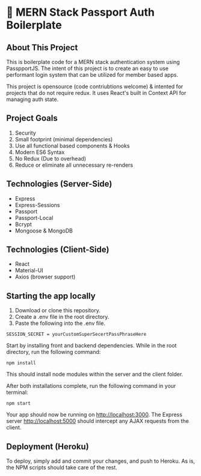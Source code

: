 # :closed_lock_with_key: MERN Stack Passport Auth Boilerplate

## About This Project

This is boilerplate code for a MERN stack authentication system using PasspportJS. The intent of this project is to create an easy to use performant login system that can be utilized for member based apps. 

This project is opensource (code contriubtions welcome) & intented for projects that do not require redux. It uses React's built in Context API for managing auth state.

## Project Goals
1) Security
2) Small footprint (minimal dependencies)
2) Use all functional based components & Hooks
3) Modern ES6 Syntax
4) No Redux (Due to overhead)
5) Reduce or eliminate all unnecessary re-renders

## Technologies (Server-Side)
- Express
- Express-Sessions
- Passport
- Passport-Local
- Bcrypt
- Mongoose & MongoDB

## Technologies (Client-Side)
- React
- Material-UI
- Axios (browser support)

## Starting the app locally
1) Download or clone this repository.
2) Create a .env file in the root directory.
3) Paste the following into the .env file.

```
SESSION_SECRET = yourCustomSuperSecertPassPhraseHere
```

Start by installing front and backend dependencies. While in the root directory, run the following command:

```
npm install
```

This should install node modules within the server and the client folder.

After both installations complete, run the following command in your terminal:

```
npm start
```

Your app should now be running on <http://localhost:3000>. The Express server <http://localhost:5000> should intercept any AJAX requests from the client.


## Deployment (Heroku)

To deploy, simply add and commit your changes, and push to Heroku. As is, the NPM scripts should take care of the rest.
